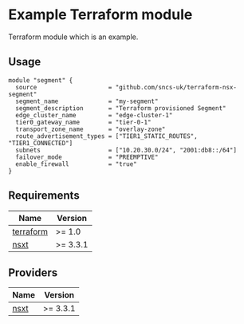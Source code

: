 # Example Terraform module

Terraform module which is an example.


## Usage
```hcl
module "segment" {
  source                    = "github.com/sncs-uk/terraform-nsx-segment"
  segment_name              = "my-segment"
  segment_description       = "Terraform provisioned Segment"
  edge_cluster_name         = "edge-cluster-1"
  tier0_gateway_name        = "tier-0-1"
  transport_zone_name       = "overlay-zone"
  route_advertisement_types = ["TIER1_STATIC_ROUTES", "TIER1_CONNECTED"]
  subnets                   = ["10.20.30.0/24", "2001:db8::/64"]
  failover_mode             = "PREEMPTIVE"
  enable_firewall           = "true"
}
```

## Requirements
| Name | Version |
|------|---------|
| <a name="requirement_terraform"></a> [terraform](#requirement\_terraform) | >= 1.0 |
| <a name="requirement_nsxt"></a> [nsxt](#requirement\_nsxt) | >= 3.3.1 |

## Providers

| Name | Version |
|------|---------|
| <a name="provider_nsxt"></a> [nsxt](#provider\_nsxt) | >= 3.3.1 |
